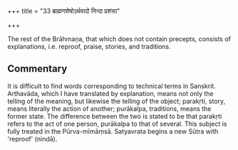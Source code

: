 +++
title = "33 ब्राह्मणशेषोऽर्थवादो निन्दा प्रशंसा"

+++

The rest of the Brāhmaṇa, that which does not contain precepts, consists of explanations, i.e. reproof, praise, stories, and traditions.

## Commentary

It is difficult to find words corresponding to technical terms in Sanskrit. Arthavāda, which I have translated by explanation, means not only the telling of the meaning, but likewise the telling of the object; parakṛti, story, means literally the action of another; purākalpa, traditions, means the former state. The difference between the two is stated to be that parakṛti refers to the act of one person, purākalpa to that of several. This subject is fully treated in the Pūrva-mīmāṃsā. Satyavrata begins a new Sūtra with 'reproof' (nindā).


